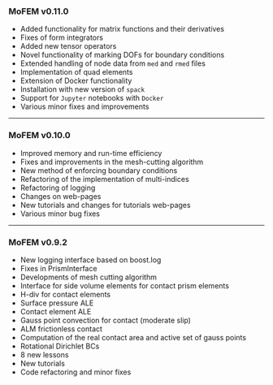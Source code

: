 ### MoFEM v0.11.0

- Added functionality for matrix functions and their derivatives
- Fixes of form integrators
- Added new tensor operators
- Novel functionality of marking DOFs for boundary conditions
- Extended handling of node data from `med` and `rmed` files
- Implementation of quad elements
- Extension of Docker functionality
- Installation with new version of `spack`
- Support for `Jupyter` notebooks with `Docker`
- Various minor fixes and improvements

----

### MoFEM v0.10.0

- Improved memory and run-time efficiency
- Fixes and improvements in the mesh-cutting algorithm
- New method of enforcing boundary conditions
- Refactoring of the implementation of multi-indices
- Refactoring of logging
- Changes on web-pages
- New tutorials and changes for tutorials web-pages 
- Various minor bug fixes

----

### MoFEM v0.9.2

- New logging interface based on boost.log
- Fixes in PrismInterface
- Developments of mesh cutting algorithm
- Interface for side volume elements for contact prism elements
- H-div for contact elements
- Surface pressure ALE
- Contact element ALE
- Gauss point convection for contact (moderate slip)
- ALM frictionless contact
- Computation of the real contact area and active set of gauss points
- Rotational Dirichlet BCs
- 8 new lessons
- New tutorials
- Code refactoring and minor fixes